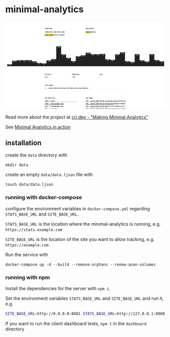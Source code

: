 # minimal-analytics

[![minimal analytics dashboard](https://github.com/christian-fei/minimal-analytics/blob/main/.github/assets/dashboard.png?raw=true)](https://cri.dev/posts/2021-04-28-fullstack-nodejs-preact-minimal-web-analytics-introduction/)

Read more about the project at [cri.dev - "Making Minimal Analytics"](https://cri.dev/posts/2021-04-28-fullstack-nodejs-preact-minimal-web-analytics-introduction/)

See [Minimal Analytics in action](https://s.cri.dev)

## installation

create the `data` directory with 

```
mkdir data
```

create an empty `data/data.ljson` file with

```
touch data/data.ljson
```

### running with docker-compose

configure the environment variables in `docker-compose.yml` regarding `STATS_BASE_URL` and `SITE_BASE_URL`.

`STATS_BASE_URL` is the location where the minimal-analytics is running, e.g. `https://stats.example.com`

`SITE_BASE_URL` is the location of the site you want to allow tracking, e.g. `https://example.com`

Run the service with

```
docker-compose up -d --build --remove-orphans --renew-anon-volumes
```

### running with npm

Install the dependencies for the server with `npm i`.

Set the environment variables `STATS_BASE_URL` and `SITE_BASE_URL` and run it, e.g.

```bash
SITE_BASE_URL=http://0.0.0.0:8081 STATS_BASE_URL=http://127.0.0.1:8080 npm start
```

If you want to run the client dashboard tests, `npm t` in the `dashboard` directory
